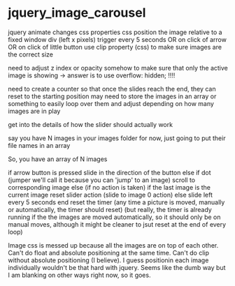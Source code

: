 # jquery_image_carousel

jquery animate changes css properties
css position the image relative to a fixed window div (left x pixels)
trigger every 5 seconds OR on click of arrow OR on click of little button
use clip property (css) to make sure images are the correct size

need to adjust z index or opacity somehow to make sure that only the active image is showing -> answer is to use overflow: hidden; !!!!


need to create a counter so that once the slides reach the end, they can reset to the starting position
may need to store the images in an array or something to easily loop over them and adjust depending on how many images are in play



get into the details of how the slider should actually work

say you have N images in your images folder
for now, just going to put their file names in an array

So, you have an array of N images


if arrow button is pressed
  slide in the direction of the button
else if dot (jumper we'll call it because you can 'jump' to an image)
  scroll to corresponding image
else (if no action is taken)
  if the last image is the current image
    reset slider action (slide to image 0 action)
  else
    slide left every 5 seconds
end
reset the timer (any time a picture is moved, manually or automatically, the timer should reset)
(but really, the timer is already running if the the images are moved automatically, so it should only be on manual moves, although it might be cleaner to jsut reset at the end of every loop)

Image css is messed up because all the images are on top of each other. 
  Can't do float and absolute positioning at the same time. 
  Can't do clip without absolute positioning (I believe). 
I guess positionin each image individually wouldn't be that hard with jquery. Seems like the dumb way but I am blanking on other ways right now, so it goes. 